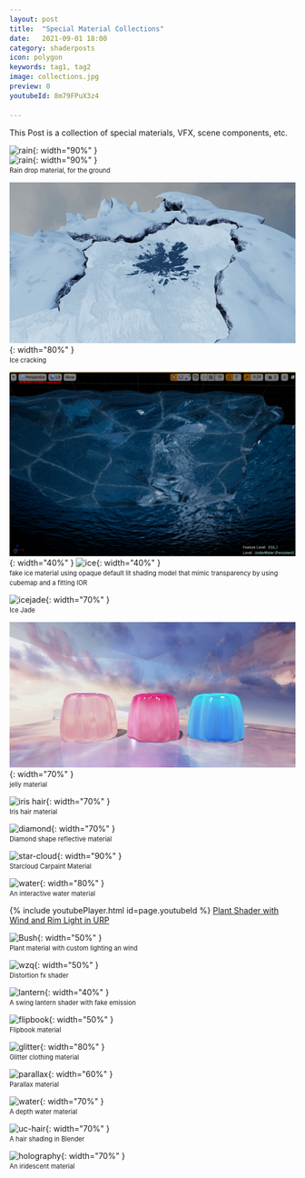 ```yaml
---
layout: post
title:  "Special Material Collections"
date:   2021-09-01 18:00
category: shaderposts
icon: polygon
keywords: tag1, tag2
image: collections.jpg
preview: 0
youtubeId: 8m79FPuX3z4

---
```


    
This Post is a collection of special materials, VFX, scene components, etc.


![rain](/post-img/shaderposts/collections/rain-ground.gif){: width="90%" }<br />
![rain](/post-img/shaderposts/collections/rain-ground2.gif){: width="90%" }<br />
<span style="font-size:0.8em;">Rain drop material, for the ground</span>

![ice-cracking](/post-img/shaderposts/collections/ice-cracking.gif){: width="80%" }<br />
<span style="font-size:0.8em;">Ice cracking</span>

![ice](/post-img/shaderposts/collections/ice-2.png){: width="40%" } ![ice](/post-img/shaderposts/collections/ice-3.png){: width="40%" }<br />
<span style="font-size:0.8em;">fake ice material using opaque default lit shading model that mimic transparency by using cubemap and a fitting IOR </span>

![icejade](/post-img/shaderposts/collections/icejade.gif){: width="70%" }<br />
<span style="font-size:0.8em;">Ice Jade</span>

![jelly](/post-img/shaderposts/collections/jelly.png){: width="70%" }<br />
<span style="font-size:0.8em;">jelly material</span>

![iris hair](/post-img/shaderposts/collections/hair.gif){: width="70%" }<br />
<span style="font-size:0.8em;">Iris hair material</span>

![diamond](/post-img/shaderposts/collections/diamond-pattern.gif){: width="70%" }<br />
<span style="font-size:0.8em;">Diamond shape reflective material</span>

![star-cloud](/post-img/shaderposts/collections/star-cloud.gif){: width="90%" }<br />
<span style="font-size:0.8em;">Starcloud Carpaint Material</span>

![water](/post-img/shaderposts/collections/uc-water.gif){: width="80%" }<br />
<span style="font-size:0.8em;">An interactive water material</span>

{% include youtubePlayer.html id=page.youtubeId %}
[Plant Shader with Wind and Rim Light in URP](https://youtu.be/8m79FPuX3z4)

![Bush](/post-img/shaderposts/collections/Bush.gif){: width="50%" }<br />
<span style="font-size:0.8em;">Plant material with custom lighting an wind</span>

![wzq](/post-img/shaderposts/collections/wzq.gif){: width="50%" }<br />
<span style="font-size:0.8em;">Distortion fx shader</span>

![lantern](/post-img/shaderposts/collections/lantern.gif){: width="40%" }<br />
<span style="font-size:0.8em;">A swing lantern shader with fake emission</span>

![flipbook](/post-img/shaderposts/collections/flipbook.gif){: width="50%" }<br />
<span style="font-size:0.8em;">Flipbook material</span>

![glitter](/post-img/shaderposts/collections/Glitter.gif){: width="80%" }<br />
<span style="font-size:0.8em;">Glitter clothing material</span>

![parallax](/post-img/shaderposts/collections/parallax.gif){: width="60%" }<br />
<span style="font-size:0.8em;">Parallax material</span>

![water](/post-img/shaderposts/collections/Pool.gif){: width="70%" }<br />
<span style="font-size:0.8em;">A depth water material</span>

![uc-hair](/post-img/shaderposts/collections/uc-hair.gif){: width="70%" }<br />
<span style="font-size:0.8em;">A hair shading in Blender </span>

![holography](/post-img/shaderposts/collections/Holography.gif){: width="70%" }<br />
<span style="font-size:0.8em;">An iridescent material </span>
